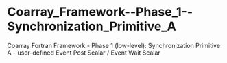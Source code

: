 # Coarray_Framework--Phase_1--Synchronization_Primitive_A
Coarray Fortran Framework - Phase 1 (low-level): Synchronization Primitive A - user-defined Event Post Scalar / Event Wait Scalar
